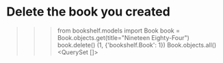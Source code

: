 # Delete the book you created
>>> from bookshelf.models import Book
>>> book = Book.objects.get(title="Nineteen Eighty-Four") 
>>> book.delete()
(1, {'bookshelf.Book': 1})
>>> Book.objects.all()
<QuerySet []>